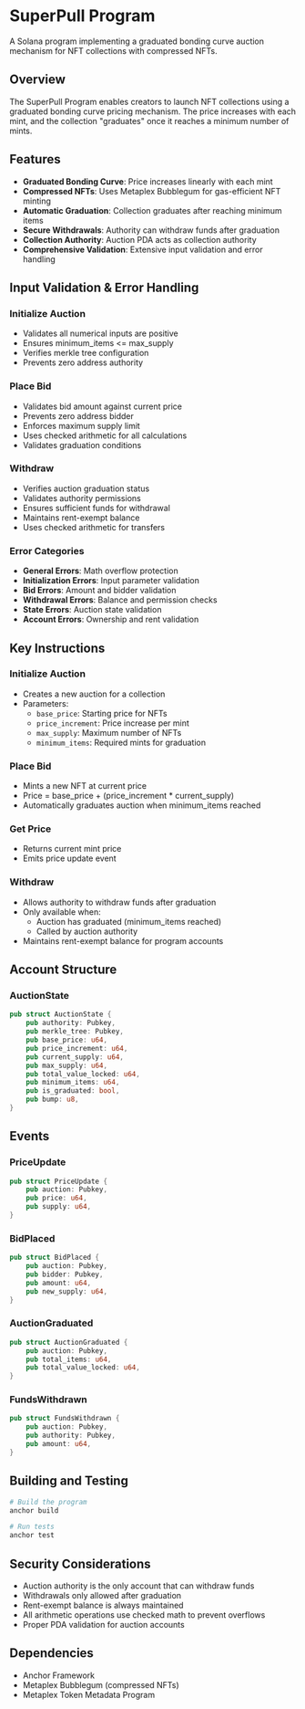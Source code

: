 # SuperPull Program

A Solana program implementing a graduated bonding curve auction mechanism for NFT collections with compressed NFTs.

## Overview

The SuperPull Program enables creators to launch NFT collections using a graduated bonding curve pricing mechanism. The price increases with each mint, and the collection "graduates" once it reaches a minimum number of mints.

## Features

- **Graduated Bonding Curve**: Price increases linearly with each mint
- **Compressed NFTs**: Uses Metaplex Bubblegum for gas-efficient NFT minting
- **Automatic Graduation**: Collection graduates after reaching minimum items
- **Secure Withdrawals**: Authority can withdraw funds after graduation
- **Collection Authority**: Auction PDA acts as collection authority
- **Comprehensive Validation**: Extensive input validation and error handling

## Input Validation & Error Handling

### Initialize Auction
- Validates all numerical inputs are positive
- Ensures minimum_items <= max_supply
- Verifies merkle tree configuration
- Prevents zero address authority

### Place Bid
- Validates bid amount against current price
- Prevents zero address bidder
- Enforces maximum supply limit
- Uses checked arithmetic for all calculations
- Validates graduation conditions

### Withdraw
- Verifies auction graduation status
- Validates authority permissions
- Ensures sufficient funds for withdrawal
- Maintains rent-exempt balance
- Uses checked arithmetic for transfers

### Error Categories
- **General Errors**: Math overflow protection
- **Initialization Errors**: Input parameter validation
- **Bid Errors**: Amount and bidder validation
- **Withdrawal Errors**: Balance and permission checks
- **State Errors**: Auction state validation
- **Account Errors**: Ownership and rent validation

## Key Instructions

### Initialize Auction
- Creates a new auction for a collection
- Parameters:
  - `base_price`: Starting price for NFTs
  - `price_increment`: Price increase per mint
  - `max_supply`: Maximum number of NFTs
  - `minimum_items`: Required mints for graduation

### Place Bid
- Mints a new NFT at current price
- Price = base_price + (price_increment * current_supply)
- Automatically graduates auction when minimum_items reached

### Get Price
- Returns current mint price
- Emits price update event

### Withdraw
- Allows authority to withdraw funds after graduation
- Only available when:
  - Auction has graduated (minimum_items reached)
  - Called by auction authority
- Maintains rent-exempt balance for program accounts

## Account Structure

### AuctionState
```rust
pub struct AuctionState {
    pub authority: Pubkey,
    pub merkle_tree: Pubkey,
    pub base_price: u64,
    pub price_increment: u64,
    pub current_supply: u64,
    pub max_supply: u64,
    pub total_value_locked: u64,
    pub minimum_items: u64,
    pub is_graduated: bool,
    pub bump: u8,
}
```

## Events

### PriceUpdate
```rust
pub struct PriceUpdate {
    pub auction: Pubkey,
    pub price: u64,
    pub supply: u64,
}
```

### BidPlaced
```rust
pub struct BidPlaced {
    pub auction: Pubkey,
    pub bidder: Pubkey,
    pub amount: u64,
    pub new_supply: u64,
}
```

### AuctionGraduated
```rust
pub struct AuctionGraduated {
    pub auction: Pubkey,
    pub total_items: u64,
    pub total_value_locked: u64,
}
```

### FundsWithdrawn
```rust
pub struct FundsWithdrawn {
    pub auction: Pubkey,
    pub authority: Pubkey,
    pub amount: u64,
}
```


## Building and Testing

```bash
# Build the program
anchor build

# Run tests
anchor test
```

## Security Considerations

- Auction authority is the only account that can withdraw funds
- Withdrawals only allowed after graduation
- Rent-exempt balance is always maintained
- All arithmetic operations use checked math to prevent overflows
- Proper PDA validation for auction accounts

## Dependencies

- Anchor Framework
- Metaplex Bubblegum (compressed NFTs)
- Metaplex Token Metadata Program
